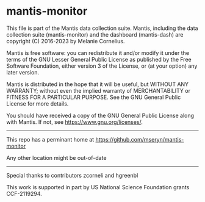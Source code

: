 # mantis-monitor

This file is part of the Mantis data collection suite. Mantis, including the data collection suite (mantis-monitor) and the dashboard (mantis-dash) are copyright (C) 2016-2023 by Melanie Cornelius.

Mantis is free software: you can redistribute it and/or modify it under the terms of the GNU Lesser General Public License as published by the Free Software Foundation, either version 3 of the License, or (at your option) any later version.

Mantis is distributed in the hope that it will be useful, but WITHOUT ANY WARRANTY; without even the implied warranty of MERCHANTABILITY or FITNESS FOR A PARTICULAR PURPOSE. See the GNU General Public License for more details.

You should have received a copy of the GNU General Public License along with Mantis. If not, see <https://www.gnu.org/licenses/>.

---

This repo has a perminant home at https://github.com/mseryn/mantis-monitor

Any other location might be out-of-date

---

Special thanks to contributors zcorneli and hgreenbl

This work is supported in part by US National Science Foundation grants CCF-2119294.
